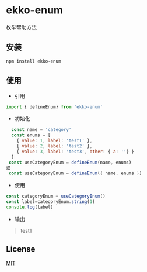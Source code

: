 # ekko-enum

枚举帮助方法

## 安装

```nodemon
npm install ekko-enum
```

## 使用

- 引用

```javascript
import { defineEnum} from 'ekko-enum'
```

- 初始化

```javascript
  const name = 'category'
  const enums = [
    { value: 1, label: 'test1' },
    { value: 2, label: 'test2' },
    { value: 3, label: 'test3', other: { a: ''} }
  ]
 const useCategoryEnum = defineEnum(name, enums)
或
 const useCategoryEnum = defineEnum({ name, enums })
```

- 使用

```javascript
const categoryEnum = useCategoryEnum()
const label=categoryEnum.string(1)
console.log(label)
```

- 输出

>test1

## License

[MIT](LICENSE)
